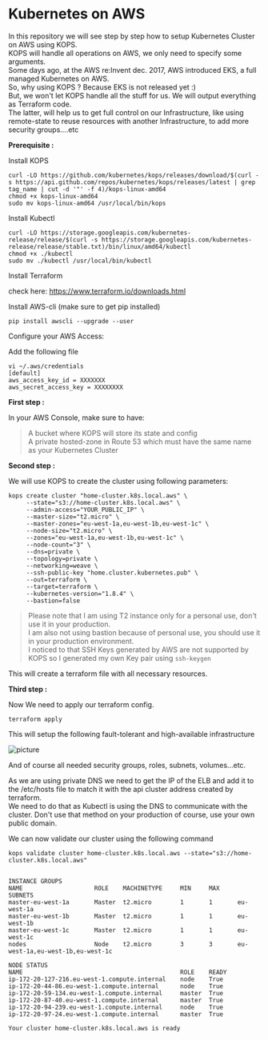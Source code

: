 Kubernetes on AWS
==================


In this repository we will see step by step how to setup Kubernetes Cluster on AWS using KOPS.  
KOPS will handle all operations on AWS, we only need to specify some arguments.  
Some days ago, at the AWS re:Invent dec. 2017, AWS introduced EKS, a full managed Kubernetes on AWS.  
So, why using KOPS ? Because EKS is not released yet :)  
But, we won't let KOPS handle all the stuff for us. We will output everything as Terraform code.  
The latter, will help us to get full control on our Infrastructure, like using remote-state to reuse resources with another Infrastructure, to add more security groups....etc  

**Prerequisite :**

Install KOPS
```
curl -LO https://github.com/kubernetes/kops/releases/download/$(curl -s https://api.github.com/repos/kubernetes/kops/releases/latest | grep tag_name | cut -d '"' -f 4)/kops-linux-amd64
chmod +x kops-linux-amd64
sudo mv kops-linux-amd64 /usr/local/bin/kops
```

Install Kubectl
```
curl -LO https://storage.googleapis.com/kubernetes-release/release/$(curl -s https://storage.googleapis.com/kubernetes-release/release/stable.txt)/bin/linux/amd64/kubectl
chmod +x ./kubectl
sudo mv ./kubectl /usr/local/bin/kubectl
```

Install Terraform

check here: https://www.terraform.io/downloads.html  


Install AWS-cli (make sure to get pip installed)  

```pip install awscli --upgrade --user```  

Configure your AWS Access: 
 
Add the following file  
```
vi ~/.aws/credentials
[default]
aws_access_key_id = XXXXXXX
aws_secret_access_key = XXXXXXXX
```


**First step :**

In your AWS Console, make sure to have:

> A bucket where KOPS will store its state and config  
> A private hosted-zone in Route 53 which must have the same name as your Kubernetes Cluster


**Second step :**

We will use KOPS to create the cluster using following parameters:  


```
kops create cluster "home-cluster.k8s.local.aws" \
     --state="s3://home-cluster.k8s.local.aws" \
     --admin-access="YOUR_PUBLIC_IP" \
     --master-size="t2.micro" \
     --master-zones="eu-west-1a,eu-west-1b,eu-west-1c" \
     --node-size="t2.micro" \
     --zones="eu-west-1a,eu-west-1b,eu-west-1c" \
     --node-count="3" \
     --dns=private \
     --topology=private \
     --networking=weave \
     --ssh-public-key "home.cluster.kubernetes.pub" \
     --out=terraform \
     --target=terraform \
     --kubernetes-version="1.8.4" \
     --bastion=false
```


> Please note that I am using T2 instance only for a personal use, don't use it in your production.  
> I am also not using bastion because of personal use, you should use it in your production environment.  
> I noticed to that SSH Keys generated by AWS are not supported by KOPS so I generated my own Key pair using ```ssh-keygen```  

This will create a terraform file with all necessary resources.  

**Third step :**  

Now We need to apply our terraform config.  

```terraform apply```

This will setup the following fault-tolerant and high-available infrastructure  

![picture](images/kubernetes_aws.png)

And of course all needed security groups, roles, subnets, volumes...etc.  

As we are using private DNS we need to get the IP of the ELB and add it to the /etc/hosts file to match it with the api cluster address created by terraform.  
We need to do that as Kubectl is using the DNS to communicate with the cluster.
Don't use that method on your production of course, use your own public domain.  
 

We can now validate our cluster using the following command  

```kops validate cluster home-cluster.k8s.local.aws --state="s3://home-cluster.k8s.local.aws"```  
                                                                             
```Validating cluster home-cluster.k8s.local.aws

INSTANCE GROUPS
NAME                    ROLE    MACHINETYPE     MIN     MAX     SUBNETS
master-eu-west-1a       Master  t2.micro        1       1       eu-west-1a
master-eu-west-1b       Master  t2.micro        1       1       eu-west-1b
master-eu-west-1c       Master  t2.micro        1       1       eu-west-1c
nodes                   Node    t2.micro        3       3       eu-west-1a,eu-west-1b,eu-west-1c

NODE STATUS
NAME                                            ROLE    READY
ip-172-20-127-216.eu-west-1.compute.internal    node    True
ip-172-20-44-86.eu-west-1.compute.internal      node    True
ip-172-20-59-134.eu-west-1.compute.internal     master  True
ip-172-20-87-40.eu-west-1.compute.internal      master  True
ip-172-20-94-239.eu-west-1.compute.internal     node    True
ip-172-20-97-24.eu-west-1.compute.internal      master  True

Your cluster home-cluster.k8s.local.aws is ready
```



  